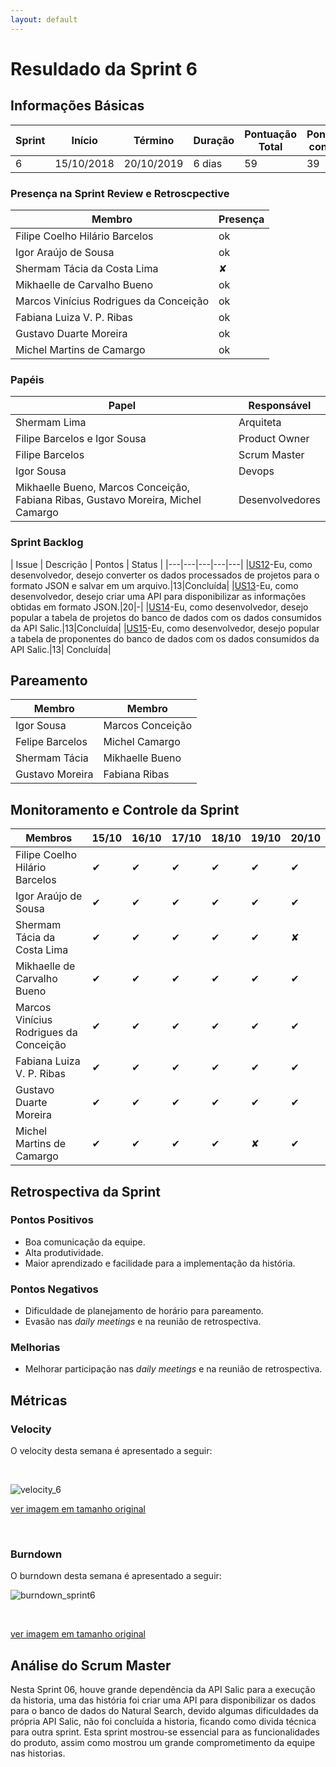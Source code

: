 ```yaml
---
layout: default
---
```


# Resuldado da Sprint 6


## Informações Básicas

| Sprint | Início | Término | Duração | Pontuação Total | Pontuação concluída |
|---|---|---|---|---|---|
| 6 | 15/10/2018 | 20/10/2019 | 6 dias | 59 | 39 |

### Presença na Sprint Review e Retroscpective

| Membro | Presença |
|---|---|
|Filipe Coelho Hilário Barcelos| ok |
|Igor Araújo de Sousa | ok |
|Shermam Tácia da Costa Lima | &#x2718; |
|Mikhaelle de Carvalho Bueno | ok |
|Marcos Vinícius Rodrigues da Conceição | ok |
|Fabiana Luiza V. P. Ribas | ok |
|Gustavo Duarte Moreira | ok |
|Michel Martins de Camargo| ok |

### Papéis 

|Papel | Responsável |
|---|---|
| Shermam Lima | Arquiteta |
| Filipe Barcelos e Igor Sousa | Product Owner |
| Filipe Barcelos | Scrum Master |
| Igor Sousa | Devops |
| Mikhaelle Bueno, Marcos Conceição, Fabiana Ribas, Gustavo Moreira, Michel Camargo | Desenvolvedores |

### Sprint Backlog

| Issue | Descrição | Pontos | Status |
|---|---|---|---|---|
|[US12](https://github.com/fga-eps-mds/2018.2-NaturalSearch/issues/127)-Eu, como desenvolvedor, desejo converter os dados processados de projetos para o formato JSON e salvar em um arquivo.|13|Concluída|
|[US13](https://github.com/fga-eps-mds/2018.2-NaturalSearch/issues/128)-Eu, como desenvolvedor, desejo criar uma API para disponibilizar as informações obtidas em formato JSON.|20|-|
|[US14](https://github.com/fga-eps-mds/2018.2-NaturalSearch/issues/129)-Eu, como desenvolvedor, desejo popular a tabela de projetos do banco de dados com os dados consumidos da API Salic.|13|Concluída|
|[US15](https://github.com/fga-eps-mds/2018.2-NaturalSearch/issues/130)-Eu, como desenvolvedor, desejo popular a tabela de proponentes do banco de dados com os dados consumidos da API Salic.|13| Concluída|

## Pareamento 

| Membro  | Membro |
|---|---|
| Igor Sousa  | Marcos Conceição  |
| Felipe Barcelos | Michel Camargo |
| Shermam Tácia | Mikhaelle Bueno |
| Gustavo Moreira | Fabiana Ribas |

## Monitoramento e Controle da Sprint 

| Membros | 15/10 | 16/10 | 17/10 |18/10 | 19/10 | 20/10 |
|---|---|---|---|---|---|---|
|Filipe Coelho Hilário Barcelos| &#10004; | &#10004; | &#10004;| &#10004; | &#10004; | &#10004; |
|Igor Araújo de Sousa | &#10004;| &#10004; | &#10004; | &#10004; | &#10004; | &#10004; |
|Shermam Tácia da Costa Lima | &#10004; | &#10004; | &#10004; | &#10004; | &#10004; | &#x2718; |
|Mikhaelle de Carvalho Bueno | &#10004; | &#10004; | &#10004; | &#10004; | &#10004; | &#10004; |
|Marcos Vinícius Rodrigues da Conceição | &#10004; | &#10004; | &#10004; | &#10004; | &#10004; | &#10004; |
|Fabiana Luiza V. P. Ribas | &#10004; | &#10004; | &#10004; | &#10004; | &#10004; | &#10004; |
|Gustavo Duarte Moreira | &#10004; | &#10004; | &#10004; | &#10004; | &#10004; | &#10004; |
|Michel Martins de Camargo| &#10004; | &#10004; | &#10004;| &#10004; | &#x2718;| &#10004;|

## Retrospectiva da Sprint

### Pontos Positivos

- Boa comunicação da equipe.
- Alta produtividade.
- Maior aprendizado e facilidade para a implementação da história.

### Pontos Negativos

- Dificuldade de planejamento de horário para pareamento.
- Evasão nas _daily meetings_ e na reunião de retrospectiva. 

### Melhorias 

- Melhorar participação nas _daily meetings_ e na reunião de retrospectiva.

## Métricas

### Velocity

O velocity desta semana é apresentado a seguir:

<br>

![velocity_6](https://fga-eps-mds.github.io/2018.2-NaturalSearch/docs/resultado_sprint/image_Sprint7/velocity_6.png)

[ver imagem em tamanho original](https://fga-eps-mds.github.io/2018.2-NaturalSearch/docs/resultado_sprint/image_Sprint7/velocity_6.png)

<br>

### Burndown

O burndown desta semana é apresentado a seguir:
<br>

![burndown_sprint6](https://fga-eps-mds.github.io/2018.2-NaturalSearch/docs/images/burndown_sprint6.png)

<br>

[ver imagem em tamanho original](https://fga-eps-mds.github.io/2018.2-NaturalSearch/docs/images/burndown_sprint6.png)

## Análise do Scrum Master
Nesta Sprint 06, houve grande dependência da API Salic para a  execução da historia, uma das história foi criar uma API para disponibilizar os dados para o banco de dados do Natural Search, devido algumas dificuldades da própria API Salic, não foi concluída a historia, ficando como divida técnica para outra sprint. Esta sprint mostrou-se essencial para as funcionalidades do produto, assim como mostrou um grande comprometimento da equipe nas historias.


